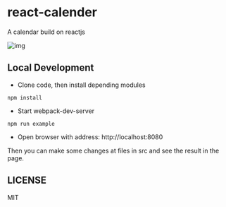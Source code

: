 # react-calender
A calendar build on reactjs

![img](//rawgit.com/wangpin34/react-calendar/master/screenshots/v0.0.0.PNG)

## Local Development
* Clone code, then install depending modules
```
npm install
```
* Start webpack-dev-server
```
npm run example
```
* Open browser with address: http://localhost:8080

Then you can make some changes at files in src and see the result in the page.

## LICENSE
MIT
